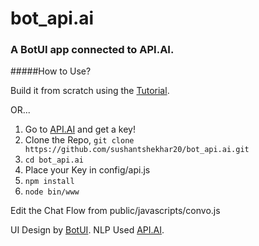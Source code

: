 # bot_api.ai
### A BotUI app connected to API.AI.

#####How to Use?

Build it from scratch using the [Tutorial](https://chatbotslife.com/custom-api-ai-chatbot-using-botui-58d673155c7d).

OR...

1. Go to [API.AI](https://www.api.ai) and get a key!
2. Clone the Repo,
  `
  git clone https://github.com/sushantshekhar20/bot_api.ai.git
  `
3. `cd bot_api.ai`
4. Place your Key in config/api.js
5. `npm install`
6. `node bin/www`

  Edit the Chat Flow from public/javascripts/convo.js

UI Design by [BotUI](https://github.com/moinism/botui).
NLP Used [API.AI](https://www.api.ai).
